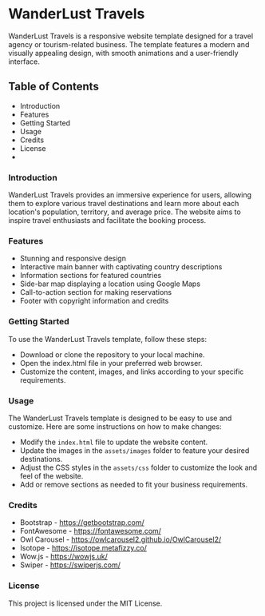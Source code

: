 # WanderLust Travels

WanderLust Travels is a responsive website template designed for a travel agency or tourism-related business. The template features a modern and visually appealing design, with smooth animations and a user-friendly interface.

## Table of Contents
- Introduction
- Features
- Getting Started
- Usage
- Credits
- License
- 
### Introduction
WanderLust Travels provides an immersive experience for users, allowing them to explore various travel destinations and learn more about each location's population, territory, and average price. The website aims to inspire travel enthusiasts and facilitate the booking process.

### Features
- Stunning and responsive design
- Interactive main banner with captivating country descriptions
- Information sections for featured countries
- Side-bar map displaying a location using Google Maps
- Call-to-action section for making reservations
- Footer with copyright information and credits

### Getting Started
To use the WanderLust Travels template, follow these steps:

- Download or clone the repository to your local machine.
- Open the index.html file in your preferred web browser.
- Customize the content, images, and links according to your specific requirements.

### Usage
The WanderLust Travels template is designed to be easy to use and customize. Here are some instructions on how to make changes:

- Modify the `index.html` file to update the website content.
- Update the images in the `assets/images` folder to feature your desired destinations.
- Adjust the CSS styles in the `assets/css` folder to customize the look and feel of the website.
- Add or remove sections as needed to fit your business requirements.


### Credits
- Bootstrap - https://getbootstrap.com/
- FontAwesome - https://fontawesome.com/
- Owl Carousel - https://owlcarousel2.github.io/OwlCarousel2/
- Isotope - https://isotope.metafizzy.co/
- Wow.js - https://wowjs.uk/
- Swiper - https://swiperjs.com/

 
### License
This project is licensed under the MIT License.
